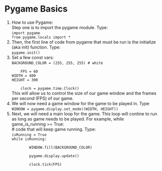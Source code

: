 <!DOCTYPEhtml>
 <html>
  <body>

<h1>Pygame Basics</h1>
<ol>
	<li>How to use Pygame:<br />
	Step one is to import the pygame module. Type:<br /> <code>import pygame<br />from pygame.locals import *</code></li>
	<li>Then, the first line of code from pygame that must be run is the initialize (aka init) function. Type:<br />
	<code>pygame.init()</code></li>
	<li>Set a few const vars:<br />
	<code>BACKGROUND_COLOR = (255, 255, 255) # white</br />
	FPS = 60<br />WIDTH = 400<br />HEIGHT = 300<br />
	clock = pygame.time.Clock()</code><br />
	This will allow us to control the size of our game window and the frames per second (FPS) of our game.</li>
	<li>We will now need a game window for the game to be played in. Type<br /><code>WINDOW = pygame.display.set_mode((WIDTH, HEIGHT))</code></li>
	<li>Next, we will need a main loop for the game. This loop will contine to run as long as game needs to be played. For example, while game_is_running == True:<br /># code that will keep game running. Type:<br />
	<code>isRunning = True<br />while isRunning:<br />
		WINDOW.fill(BACKGROUND_COLOR)<br />
	&#8195;&#8195;&#8195;&#8195;pygame.display.update()<br />
	&#8195;&#8195;&#8195;&#8195;clock.tick(FPS)</code></li>
</ol>

 </body>
</html>
